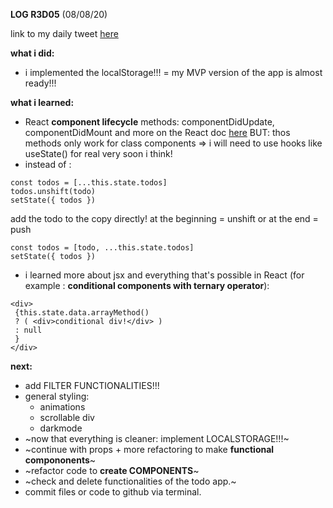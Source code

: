 **LOG R3D05** (08/08/20)

link to my daily tweet [here](https://twitter.com/Nightcoder2/status/1291966087307964416)


**what i did:**

- i implemented the localStorage!!! = my MVP version of the app is almost ready!!!

**what i learned:**

- React **component lifecycle** methods: componentDidUpdate, componentDidMount and more on the React doc [here](https://reactjs.org/docs/state-and-lifecycle.html)
BUT: thos methods only work for class components => i will need to use hooks like useState() for real very soon i think!
- instead of :
```
const todos = [...this.state.todos]
todos.unshift(todo)  
setState({ todos })
```
add the todo to the copy directly! at the beginning = unshift or at the end = push
```
const todos = [todo, ...this.state.todos]
setState({ todos })
```
- i learned more about jsx and everything that's possible in React (for example : **conditional components with ternary operator**):
```
<div>
 {this.state.data.arrayMethod() 
 ? ( <div>conditional div!</div> )
 : null 
 }
</div>
```
 
**next:**

- add FILTER FUNCTIONALITIES!!!
- general styling:
  - animations
  - scrollable div
  - darkmode
- ~now that everything is cleaner: implement LOCALSTORAGE!!!~ 
- ~continue with props + more refactoring to make **functional compononents**~
- ~refactor code to **create COMPONENTS**~
- ~check and delete functionalities of the todo app.~
- commit files or code to github via terminal. 

 
